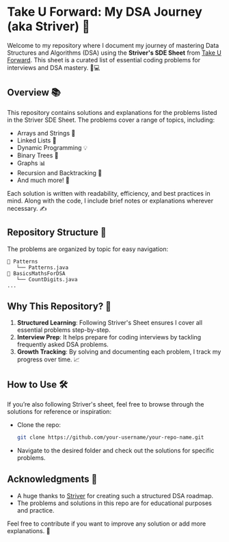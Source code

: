 # Take U Forward: My DSA Journey (aka Striver) 🚀

Welcome to my repository where I document my journey of mastering Data Structures and Algorithms (DSA) using the **Striver's SDE Sheet** from [Take U Forward](https://takeuforward.org/). This sheet is a curated list of essential coding problems for interviews and DSA mastery. 🧠💻

## Overview 📚

This repository contains solutions and explanations for the problems listed in the Striver SDE Sheet. The problems cover a range of topics, including:

- Arrays and Strings 🥨
- Linked Lists 🔗
- Dynamic Programming 💡
- Binary Trees 🌳
- Graphs 📊
- Recursion and Backtracking 🔄
- And much more! 🌟

Each solution is written with readability, efficiency, and best practices in mind. Along with the code, I include brief notes or explanations wherever necessary. ✍️

## Repository Structure 📁

The problems are organized by topic for easy navigation:

```
📂 Patterns
   └── Patterns.java
📂 BasicsMathsForDSA
   └── CountDigits.java
...
```

## Why This Repository? 🤔

1. **Structured Learning**: Following Striver's Sheet ensures I cover all essential problems step-by-step.
2. **Interview Prep**: It helps prepare for coding interviews by tackling frequently asked DSA problems.
3. **Growth Tracking**: By solving and documenting each problem, I track my progress over time. 📈

## How to Use 🛠️

If you’re also following Striver's sheet, feel free to browse through the solutions for reference or inspiration:

- Clone the repo:  
  ```bash
  git clone https://github.com/your-username/your-repo-name.git
  ```

- Navigate to the desired folder and check out the solutions for specific problems.

## Acknowledgments 🙏

- A huge thanks to [Striver](https://www.youtube.com/c/takeUforward) for creating such a structured DSA roadmap.
- The problems and solutions in this repo are for educational purposes and practice.

Feel free to contribute if you want to improve any solution or add more explanations. 💬

